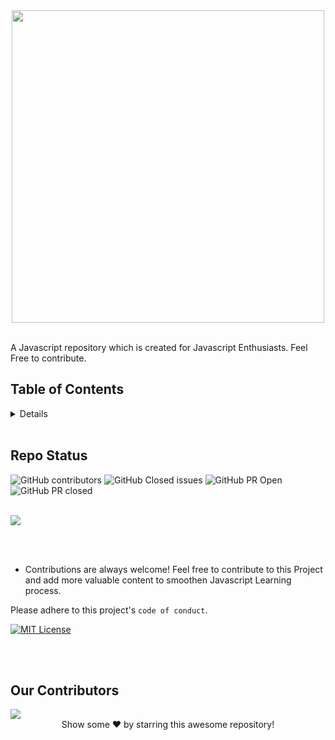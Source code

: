 <div align="center">
     <img width=500 src="https://www.ankitweblogic.com/javascript/js_img/javascript.png"/>
</div><br>


A Javascript repository which is created for Javascript Enthusiasts.  Feel Free to contribute.

## Table of Contents

<details>
 
List of all the Concepts which are covered :

- [Console](Tutorials\01_Console\01_Console.js)
- [Variables](Tutorials\02_Variables\Variables.js)
- [About var keyword](Tutorials\03_Var\Var.js)
- [About Let keyword](Tutorials\04_Let\Let.js)
- [About const Keyword](Tutorials\05_Const\Const.js)
- [Data Types in js](Tutorials\06_Datatypes\Data_Types.js)
- [Operators](Tutorials\07_Operators\Operators.js)
- [Special Operators like Ternary and Spread Operator](Tutorials\08_Special_Operators.js)
- [All About Conditional Statements](Tutorials\09_Conditional.js)
- [All About Loops](Tutorials\10_Loops.js)
- [All About Functions](Tutorials\11_Functions.js)
- [String Properties](Tutorials\12_String_Properties.js)
- [String Methods](Tutorials\13_String_Methods.js)
- [Array Properties](Tutorials\14_Array_Properties.js)
- [Array Methods](Tutorials\15_Array_Methods.js)
- [Dates in Js](Tutorials\16_Dates.js)
- [Math Module in JS](Tutorials\17_Math.js)
- [All About Local Storage](Tutorials\18_Local_Storage.js)
- [All About JSON](Tutorials\19_JSON.js)
- [All About JS Arrow Functions](Tutorials\20_Arrow_Functions.js)
- [Promises](Tutorials\21_Promises.js)
- [Callback Hell in JS](Tutorials\22_Callback.js)
- [Destructuring in JS](Tutorials\23_Destructuring.js)
- [Switch Cases](Tutorials\24_Switch_Case.js)
- [All About Iterable Data Types](Tutorials\25_Iterables.js)
- [Error Handling](Tutorials\26_Error_Handling\Error_Handling.js)
- [Map Datastructure in JS](Tutorials\26_Map.js)
- [Hoisting in JS](Tutorials\28_Hoisting\Hoisting.js)
- [Strict Mode](Tutorials\27_Strict_Mode.js)
- [Classes](Tutorials\28_Classes.js)
</details>

<br>

## Repo Status
![GitHub contributors](https://img.shields.io/github/contributors/arkalsekar/Learn-Javascript?style=for-the-badge&color=blue)
![GitHub Closed issues](https://img.shields.io/github/issues-closed-raw/arkalsekar/Learn-Javascript?style=for-the-badge&color=brightgreen)
![GitHub PR Open](https://img.shields.io/github/issues-pr/arkalsekar/Learn-Javascript?style=for-the-badge&color=aqua)
![GitHub PR closed](https://img.shields.io/github/issues-pr-closed-raw/arkalsekar/Learn-Javascript?style=for-the-badge&color=blue)

<br>

<img src="https://starchart.cc/arkalsekar/Learn-Javascript.svg" />

<br><br>

- Contributions are always welcome! Feel free to contribute to this Project and add more valuable content to smoothen Javascript Learning process.

Please adhere to this project's `code of conduct`.

[![MIT License](https://img.shields.io/badge/License-MIT-green.svg)](https://choosealicense.com/licenses/mit/)

<br><br>
## Our Contributors
<a href="https://github.com/arkalsekar/Learn-Javascript/graphs/contributors">
  <img src="https://contrib.rocks/image?repo=arkalsekar/Learn-Javascript" />
</a>

<br>

<div align="center">
Show some ❤️ by starring this awesome repository!
</div>
